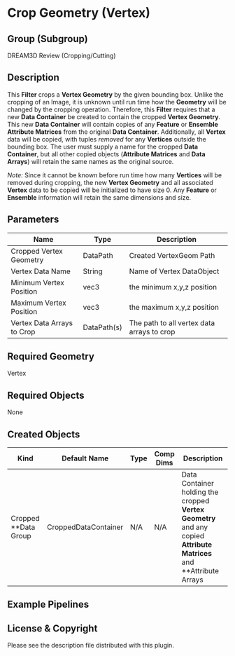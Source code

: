# Crop Geometry (Vertex)

## Group (Subgroup)

DREAM3D Review (Cropping/Cutting)

## Description

This **Filter** crops a **Vertex Geometry** by the given bounding box.  Unlike the cropping of an Image, it is unknown until run time how the **Geometry** will be changed by the cropping operation.  Therefore, this **Filter** requires that a new **Data Container** be created to contain the cropped **Vertex Geometry**.  This new **Data Container** will contain copies of any **Feature** or **Ensemble** **Attribute Matrices** from the original **Data Container**.  Additionally, all **Vertex** data will be copied, with tuples *removed* for any **Vertices** outside the bounding box.  The user must supply a name for the cropped **Data Container**, but all other copied objects (**Attribute Matrices** and **Data Arrays**) will retain the same names as the original source.

*Note:* Since it cannot be known before run time how many **Vertices** will be removed during cropping, the new **Vertex Geometry** and all associated **Vertex** data to be copied will be initialized to have size 0.  Any **Feature** or **Ensemble** information will retain the same dimensions and size.

## Parameters

| Name | Type | Description |
|------------|------| --------------------------------- |
| Cropped Vertex Geometry | DataPath | Created VertexGeom Path |
| Vertex Data Name | String | Name of Vertex DataObject |
| Minimum Vertex Position | vec3 | the minimum x,y,z position |
| Maximum Vertex Position | vec3 | the maximum x,y,z position |
| Vertex Data Arrays to Crop | DataPath(s) | The path to all vertex data arrays to crop |

## Required Geometry #

Vertex

## Required Objects

None

## Created Objects

| Kind                      | Default Name | Type     | Comp Dims | Description                                 |
|---------------------------|--------------|----------|--------|---------------------------------------------|
| Cropped **Data Group | CroppedDataContainer | N/A | N/A | Data Container holding the cropped **Vertex Geometry** and any copied **Attribute Matrices** and **Attribute Arrays |

## Example Pipelines

## License & Copyright

Please see the description file distributed with this plugin.
